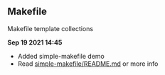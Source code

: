 ## Makefile
Makefile template collections

**Sep 19 2021 14:45**
- Added simple-makefile demo
- Read [simple-makefile/README.md](https://github.com/kribakarans/makefiles/blob/master/simple-makefile/README.md) or more info



